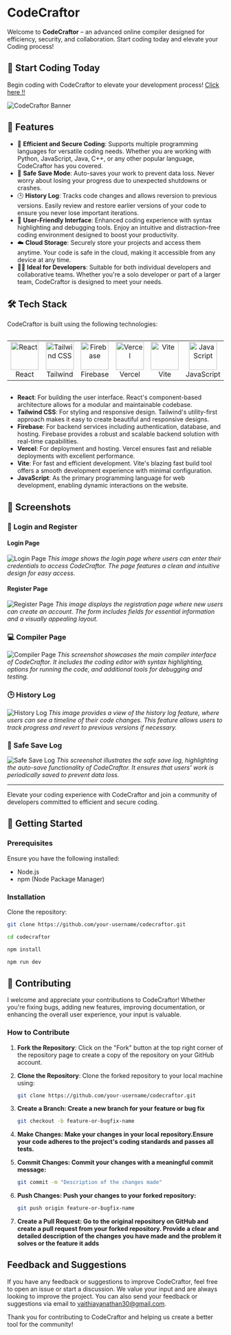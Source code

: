 # CodeCraftor

Welcome to **CodeCraftor** – an advanced online compiler designed for efficiency, security, and collaboration. Start coding today and elevate your Coding process!
## 🚀 Start Coding Today

Begin coding with CodeCraftor to elevate your development process! [Click here !!](https://code-craftor.vercel.app)


![CodeCraftor Banner](https://drive.google.com/uc?export=view&id=1UXEO4YntNjnLWNn6FdFOVOBL4Km1GhXB)

## 🌟 Features

- 🚀 **Efficient and Secure Coding**: Supports multiple programming languages for versatile coding needs. Whether you are working with Python, JavaScript, Java, C++, or any other popular language, CodeCraftor has you covered.
- 💾 **Safe Save Mode**: Auto-saves your work to prevent data loss. Never worry about losing your progress due to unexpected shutdowns or crashes.
- 🕒 **History Log**: Tracks code changes and allows reversion to previous versions. Easily review and restore earlier versions of your code to ensure you never lose important iterations.
- 🎨 **User-Friendly Interface**: Enhanced coding experience with syntax highlighting and debugging tools. Enjoy an intuitive and distraction-free coding environment designed to boost your productivity.
- ☁️ **Cloud Storage**: Securely store your projects and access them anytime. Your code is safe in the cloud, making it accessible from any device at any time.
- 👨‍💻 **Ideal for Developers**: Suitable for both individual developers and collaborative teams. Whether you're a solo developer or part of a larger team, CodeCraftor is designed to meet your needs.


## 🛠️ Tech Stack

CodeCraftor is built using the following technologies:
<div style="display: flex; align-items: flex-start; align: center">
  <table align="center">
    <tr>
      <td align="center" width="96">
        <img src="https://techstack-generator.vercel.app/react-icon.svg" alt="React" width="65" height="65" />
        <br>React
      </td>
      <td align="center" width="96">
        <img src="https://skillicons.dev/icons?i=tailwind" width="65" height="65" alt="Tailwind CSS" />
        <br>Tailwind
      </td>
      <td align="center" width="96">
        <img src="https://skillicons.dev/icons?i=firebase" width="65" height="65" alt="Firebase" />
        <br>Firebase
      </td>
      <td align="center" width="96">
        <img src="https://skillicons.dev/icons?i=vercel" width="65" height="65" alt="Vercel" />
        <br>Vercel
      </td>
      <td align="center" width="96">
        <img src="https://skillicons.dev/icons?i=vite" width="65" height="65" alt="Vite" />
        <br>Vite
      </td>
      <td align="center" width="96">
        <img src="https://techstack-generator.vercel.app/js-icon.svg" alt="JavaScript" width="65" height="65" />
        <br>JavaScript
      </td>
    </tr>
  </table>
  <br><br>
</div>

- **React**: For building the user interface. React's component-based architecture allows for a modular and maintainable codebase.
- **Tailwind CSS**: For styling and responsive design. Tailwind's utility-first approach makes it easy to create beautiful and responsive designs.
- **Firebase**: For backend services including authentication, database, and hosting. Firebase provides a robust and scalable backend solution with real-time capabilities.
- **Vercel**: For deployment and hosting. Vercel ensures fast and reliable deployments with excellent performance.
- **Vite**: For fast and efficient development. Vite's blazing fast build tool offers a smooth development experience with minimal configuration.
- **JavaScript**: As the primary programming language for web development, enabling dynamic interactions on the website.

## 📸 Screenshots

### 🔐 Login and Register

#### Login Page
![Login Page](https://drive.google.com/uc?export=view&id=1GTrwnigBZC8Omg7EpAzsrYigJTKLQqtU)
*This image shows the login page where users can enter their credentials to access CodeCraftor. The page features a clean and intuitive design for easy access.*

#### Register Page
![Register Page](https://drive.google.com/uc?export=view&id=1HYKF2DAw-iU9H7fR94bFKxWA0mwMjPU3)
*This image displays the registration page where new users can create an account. The form includes fields for essential information and a visually appealing layout.*

### 💻 Compiler Page

![Compiler Page](https://drive.google.com/uc?export=view&id=1HWgSds78buRTd8xEhbmlC13y2cWV3BBF)
*This screenshot showcases the main compiler interface of CodeCraftor. It includes the coding editor with syntax highlighting, options for running the code, and additional tools for debugging and testing.*

### 🕒 History Log

![History Log](https://drive.google.com/uc?export=view&id=1r3HLjZeSy7t1Wk3dDa6itREbRRHhursI)
*This image provides a view of the history log feature, where users can see a timeline of their code changes. This feature allows users to track progress and revert to previous versions if necessary.*

### 💾 Safe Save Log

![Safe Save Log](https://drive.google.com/uc?export=view&id=1RQ0Tnki03q4hBU3hxg0KcbAm3rnKK7nu)
*This screenshot illustrates the safe save log, highlighting the auto-save functionality of CodeCraftor. It ensures that users' work is periodically saved to prevent data loss.*

---

Elevate your coding experience with CodeCraftor and join a community of developers committed to efficient and secure coding.

## 📝 Getting Started

### Prerequisites

Ensure you have the following installed:

- Node.js
- npm (Node Package Manager)

### Installation

Clone the repository:

```bash
git clone https://github.com/your-username/codecraftor.git
```
```bash
cd codecraftor
```
```bash
npm install
```
```bash
npm run dev
```


## 🤝 Contributing

I welcome and appreciate your contributions to CodeCraftor! Whether you're fixing bugs, adding new features, improving documentation, or enhancing the overall user experience, your input is valuable.

### How to Contribute

1. **Fork the Repository**: Click on the "Fork" button at the top right corner of the repository page to create a copy of the repository on your GitHub account.

2. **Clone the Repository**: Clone the forked repository to your local machine using:
   ```bash
   git clone https://github.com/your-username/codecraftor.git
   ```
3. **Create a Branch: Create a new branch for your feature or bug fix**
   ```bash
   git checkout -b feature-or-bugfix-name
   ```
4. **Make Changes: Make your changes in your local repository.Ensure your code adheres to the project's coding standards and passes all tests.**

5. **Commit Changes: Commit your changes with a meaningful commit message:**

   ```bash
   git commit -m "Description of the changes made"
   ```
6. **Push Changes: Push your changes to your forked repository:**
   ```bash
   git push origin feature-or-bugfix-name
   ```

7. **Create a Pull Request: Go to the original repository on GitHub and create a pull request from your forked repository. Provide a clear and detailed description of the changes you have made and the problem it solves or the feature it adds**


## Feedback and Suggestions

If you have any feedback or suggestions to improve CodeCraftor, feel free to open an issue or start a discussion. We value your input and are always looking to improve the project. You can also send your feedback or suggestions via email to [vaithiayanathan30@gmail.com](mailto:vaithiayanathan30@gmail.com).

Thank you for contributing to CodeCraftor and helping us create a better tool for the community!






